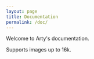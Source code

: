 ```yaml
---
layout: page
title: Documentation
permalink: /doc/
---
```


Welcome to Arty's documentation.

Supports images up to 16k.